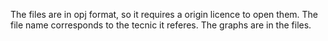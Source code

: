 The files are in opj format, so it requires a origin licence to open them. 
The file name corresponds to the tecnic it referes. 
The graphs are in the files.
